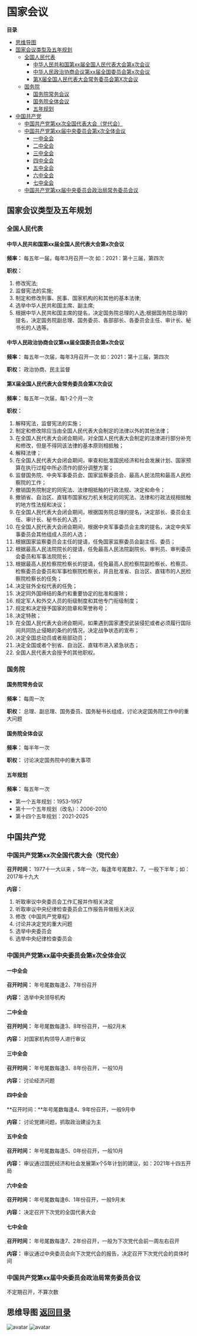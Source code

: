 # 国家会议

**<span id="menu">目录</span>**

* [思维导图](#3)
* [国家会议类型及五年规划](#1)
  * [全国人民代表](#1-1)
    * [中华人民共和国第xx届全国人民代表大会第x次会议](#1-1-1)
    * [中华人民政治协商会议第xx届全国委员会第x次会议](#1-1-2)
    * [第X届全国人民代表大会常务委员会第X次会议](#1-1-3)
  * [国务院](#1-2)
    * [国务院常务会议](#1-2-1)
    * [国务院全体会议](#1-2-2)
    * [五年规划](#1-2-3)
* [中国共产党](#2)
  * [中国共产党第xx次全国代表大会（党代会）](#2-1)
  * [中国共产党第xx届中央委员会第x次全体会议](#2-2)
    * [一中全会](#2-2-1)
    * [二中全会](#2-2-2)
    * [三中全会](#2-2-3)
    * [四中全会](#2-2-4)
    * [五中全会](#2-2-5)
    * [六中全会](#2-2-6)
    * [七中全会](#2-2-7)
  * [中国共产党第xx届中央委员会政治局常务委员会议](#2-3)


## **<span id="1">国家会议类型及五年规划</span>**

### <span id="1-1">全国人民代表</span>

#### <span id="1-1-1">中华人民共和国第xx届全国人民代表大会第x次会议</span>

**频率：** 每五年一届，每年3月召开一次  如：2021：第十三届，第四次

**职权：** 

1. 修改宪法;
2. 监督宪法的实施;
3. 制定和修改刑事、民事、国家机构的和其他的基本法律;
4. 选举中华人民共和国主席、副主席;
5. 根据中华人民共和国主席的提名，决定国务院总理的人选;根据国务院总理的提名，决定国务院副总理、国务委员、各部部长、各委员会主任、审计长、秘书长的人选等。

#### <span id="1-1-2">中华人民政治协商会议第xx届全国委员会第x次会议</span>

**频率：** 每五年一次届，每年3月召开一次 如：2021：第十三届，第四次

**职权：** 政治协商、民主监督

#### <span id="1-1-3">第X届全国人民代表大会常务委员会第X次会议</span>

**频率：** 每五年一次届，每1-2个月一次

**职权：** 

1. 解释宪法，监督宪法的实施；
2. 制定和修改除应当由全国人民代表大会制定的法律以外的其他法律；
3. 在全国人民代表大会闭会期间，对全国人民代表大会制定的法律进行部分补充和修改，但是不得同该法律的基本原则相抵触；
4. 解释法律；
5. 在全国人民代表大会闭会期间，审查和批准国民经济和社会发展计划、国家预算在执行过程中所必须作的部分调整方案；
6. 监督国务院、中央军事委员会、国家监察委员会、最高人民法院和最高人民检察院的工作；
7. 撤销国务院制定的同宪法、法律相抵触的行政法规、决定和命令；
8. 撤销省、自治区、直辖市国家权力机关制定的同宪法、法律和行政法规相抵触的地方性法规和决议；
9. 在全国人民代表大会闭会期间，根据国务院总理的提名，决定部长、委员会主任、审计长、秘书长的人选；
10. 在全国人民代表大会闭会期间，根据中央军事委员会主席的提名，决定中央军事委员会其他组成人员的人选；
11. 根据国家监察委员会主任的提请，任免国家监察委员会副主任、委员；
12. 根据最高人民法院院长的提请，任免最高人民法院副院长、审判员、审判委员会委员和军事法院院长；
13. 根据最高人民检察院检察长的提请，任免最高人民检察院副检察长、检察员、检察委员会委员和军事检察院检察长，并且批准省、自治区、直辖市的人民检察院检察长的任免；
14. 决定驻外全权代表的任免；
15. 决定同外国缔结的条约和重要协定的批准和废除；
16. 规定军人和外交人员的衔级制度和其他专门衔级制度；
17. 规定和决定授予国家的勋章和荣誉称号；
18. 决定特赦；
19. 在全国人民代表大会闭会期间，如果遇到国家遭受武装侵犯或者必须履行国际间共同防止侵略的条约的情况，决定战争状态的宣布；
20. 决定全国总动员或者局部动员；
21. 决定全国或者个别省、自治区、直辖市进入紧急状态；
22. 全国人民代表大会授予的其他职权。

### <span id="1-2">国务院</span>

#### <span id="1-2-1">国务院常务会议</span>

**频率：** 每周一次

**职权：** 总理、副总理、国务委员、国务秘书长组成，讨论决定国务院工作中的重大问题

#### <span id="1-2-2">国务院全体会议</span>

**频率：** 每半年一次

**职权：** 讨论决定国务院中的重大事项

#### <span id="1-2-3">五年规划</span>

**频率：** 每五年一次

* 第一个五年规划：1953-1957
* 第十一个五年规划（改名）：2006-2010
* 第十四个五年规划：2021-2025

## <span id="2">中国共产党</span>

### <span id="2-1">中国共产党第xx次全国代表大会（党代会）</span>

**召开时间：** 1977十一大以来 ，5年一次，每逢年号尾数2、7，一般下半年；如：2017年十九大

**内容：** 

1. 听取审议中央委员会工作汇报并作相关决定
2. 听取审议中央纪律检查委员会工作报告并做相关决议
3. 修改《中国共产党章程》
4. 讨论并决定党的重大问题
5. 选举中央委员会
6. 选举中央纪律检查委员会

###  <span id="2-2">中国共产党第xx届中央委员会第x次全体会议</span>

#### <span id="2-2-1">一中全会</span>

**召开时间：** 年号尾数每逢2、7年份召开

**内容：** 选举中央领导机构

#### <span id="2-2-2">二中全会</span>

**召开时间：** 年号尾数每逢3、8年份召开，一般2月末

**内容：** 对国家机构领导人进行审议

#### <span id="2-2-3">三中全会</span>

**召开时间：** 年号尾数每逢3、8年份召开，一般10月

**内容：** 讨论经济问题

#### <span id="2-2-4">四中全会</span>
 
**召开时间：**年号尾数每逢4、9年份召开，一般9月中

**内容：** 讨论党建问题，抓取政治建设为主

#### <span id="2-2-5">五中全会</span>

**召开时间：** 年号尾数每逢5、0年份召开，一般10月

**内容：** 审议通过国民经济和社会发展第x个5年计划的建议，如：2021年十四五开局	

#### <span id="2-2-6">六中全会</span>

**召开时间：** 年号尾数每逢6、1年份召开，一般9月末

**内容：** 决定召开下次党的全国代表大会

#### <span id="2-2-7">七中全会</span>

**召开时间：** 年号尾数每逢7、2年份召开，一般为下次党代会前一周左右召开

**内容：** 审议通过中央委员会向下次党代会的报告，决定召开下次党代会的具体时间

### <span id="2-3">中国共产党第xx届中央委员会政治局常务委员会议</span>

不定期召开，不算次数

## <span id="3">思维导图</span>  [返回目录](#menu)

![avatar](https://github.com/craftlook/Note/blob/craftlook-Hello-World/image/other/%E5%9B%BD%E5%AE%B6%E4%BC%9A%E8%AE%AE.png)
![avatar](https://github.com/craftlook/Note/blob/craftlook-Hello-World/image/other/%E5%9B%BD%E5%AE%B6%E4%BC%9A%E8%AE%AE.jpg)
